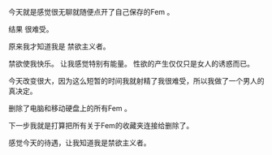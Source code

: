 

今天就是感觉很无聊就随便点开了自己保存的Fem 。

结果 很难受。

原来我才知道我是 禁欲主义者。     

禁欲使我快乐。
让我感觉特别有能量。
性欲的产生仅仅只是女人的诱惑而已。

今天改变很大，因为这么短暂的时间我就射精了我很难受，所以我做了一个男人的真决定。

删除了电脑和移动硬盘上的所有Fem 。

下一步我就是打算把所有关于Fem的收藏夹连接给删除了。

感觉今天的待遇，让我知道我是禁欲主义者。

